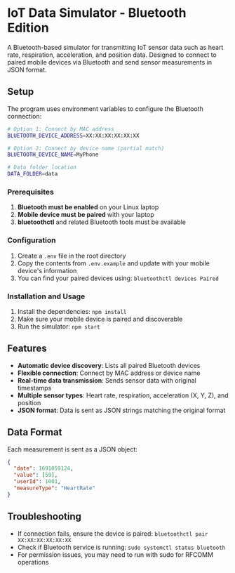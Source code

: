 # IoT Data Simulator - Bluetooth Edition

A Bluetooth-based simulator for transmitting IoT sensor data such as heart rate, respiration, acceleration, and position data. Designed to connect to paired mobile devices via Bluetooth and send sensor measurements in JSON format.

## Setup

The program uses environment variables to configure the Bluetooth connection:

```bash
# Option 1: Connect by MAC address
BLUETOOTH_DEVICE_ADDRESS=XX:XX:XX:XX:XX:XX

# Option 2: Connect by device name (partial match)
BLUETOOTH_DEVICE_NAME=MyPhone

# Data folder location
DATA_FOLDER=data
```

### Prerequisites

1. **Bluetooth must be enabled** on your Linux laptop
2. **Mobile device must be paired** with your laptop
3. **bluetoothctl** and related Bluetooth tools must be available

### Configuration

1. Create a `.env` file in the root directory
2. Copy the contents from `.env.example` and update with your mobile device's information
3. You can find your paired devices using: `bluetoothctl devices Paired`

### Installation and Usage

1. Install the dependencies: `npm install`
2. Make sure your mobile device is paired and discoverable
3. Run the simulator: `npm start`

## Features

- **Automatic device discovery**: Lists all paired Bluetooth devices
- **Flexible connection**: Connect by MAC address or device name
- **Real-time data transmission**: Sends sensor data with original timestamps
- **Multiple sensor types**: Heart rate, respiration, acceleration (X, Y, Z), and position
- **JSON format**: Data is sent as JSON strings matching the original format

## Data Format

Each measurement is sent as a JSON object:

```json
{
  "date": 1691059124,
  "value": [59],
  "userId": 1001,
  "measureType": "HeartRate"
}
```

## Troubleshooting

- If connection fails, ensure the device is paired: `bluetoothctl pair XX:XX:XX:XX:XX:XX`
- Check if Bluetooth service is running: `sudo systemctl status bluetooth`
- For permission issues, you may need to run with sudo for RFCOMM operations